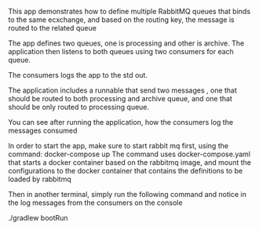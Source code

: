 This app demonstrates how to define multiple RabbitMQ queues that binds to the same ecxchange, and based on the routing key, the message is routed to the related queue

The app defines two queues, one is processing and other is archive. The application then listens to both queues using two consumers for each queue.

The consumers logs the app to the std out.

The application includes a runnable that send two messages , one that should be routed to both processing and archive queue, and one that should be only routed to processing queue.

You can see after running the application, how the consumers log the messages consumed

In order to start the app, make sure to start rabbit mq first, using the command:
docker-compose up
The command uses docker-compose.yaml that starts a docker container based on the rabbitmq image, and mount the configurations to the docker container that contains the definitions to be loaded by rabbitmq

Then in another terminal, simply run the following command and notice in the log messages from the consumers on the console

./gradlew bootRun
